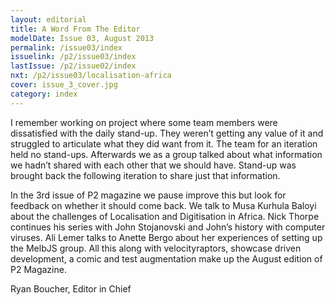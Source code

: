 ```yaml
---
layout: editorial
title: A Word From The Editor
modelDate: Issue 03, August 2013
permalink: /issue03/index
issuelink: /p2/issue03/index
lastIssue: /p2/issue02/index
nxt: /p2/issue03/localisation-africa
cover: issue_3_cover.jpg
category: index
---
```

I remember working on project where some team members were dissatisfied with the daily stand-up. They weren’t getting any value of it and struggled to articulate what they did want from it. The team for an iteration held no stand-ups. Afterwards we as a group talked about what information we hadn’t shared with each other that we should have. Stand-up was brought back the following iteration to share just that information.

In the 3rd issue of P2 magazine we pause improve this but look for feedback on whether it should come back. We talk to Musa Kurhula Baloyi about the challenges of Localisation and Digitisation in Africa. Nick Thorpe continues his series with John Stojanovski and John’s history with computer viruses. Ali Lemer talks to Anette Bergo about her experiences of setting up the MelbJS group. All this along with velocityraptors, showcase driven development, a comic and test augmentation make up the August edition of P2 Magazine.

Ryan Boucher, Editor in Chief
